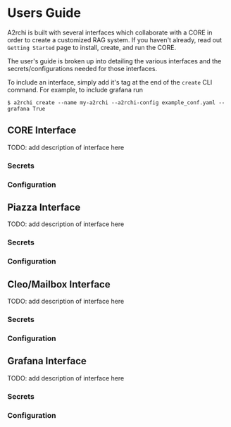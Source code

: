 # Users Guide

A2rchi is built with several interfaces which collaborate with a CORE in order to create a customized RAG system. If you haven't already, read out `Getting Started` page to install, create, and run the CORE. 

The user's guide is broken up into detailing the various interfaces and the secrets/configurations needed for those interfaces. 

To include an interface, simply add it's tag at the end of the `create` CLI command. For example, to include grafana run
```
$ a2rchi create --name my-a2rchi --a2rchi-config example_conf.yaml --grafana True
```

## CORE Interface

TODO: add description of interface here

### Secrets

### Configuration

## Piazza Interface

TODO: add description of interface here

### Secrets

### Configuration

## Cleo/Mailbox Interface

TODO: add description of interface here

### Secrets

### Configuration

## Grafana Interface 

TODO: add description of interface here

### Secrets

### Configuration